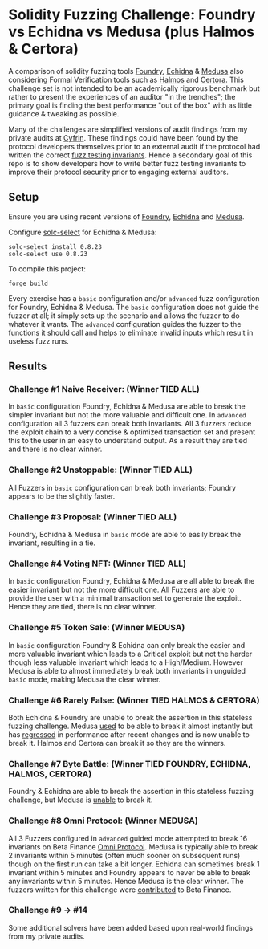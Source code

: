 # Solidity Fuzzing Challenge: Foundry vs Echidna vs Medusa (plus Halmos & Certora) #

A comparison of solidity fuzzing tools [Foundry](https://book.getfoundry.sh/), [Echidna](https://secure-contracts.com/program-analysis/echidna/index.html) & [Medusa](https://github.com/crytic/medusa) also considering Formal Verification tools such as [Halmos](https://github.com/a16z/halmos) and [Certora](https://docs.certora.com/en/latest/docs/user-guide/tutorials.html). This challenge set is not intended to be an academically rigorous benchmark but rather to present the experiences of an auditor "in the trenches"; the primary goal is finding the best performance "out of the box" with as little guidance & tweaking as possible.

Many of the challenges are simplified versions of audit findings from my private audits at [Cyfrin](https://www.cyfrin.io). These findings could have been found by the protocol developers themselves prior to an external audit if the protocol had written the correct [fuzz testing invariants](https://dacian.me/find-highs-before-external-auditors-using-invariant-fuzz-testing). Hence a secondary goal of this repo is to show developers how to write better fuzz testing invariants to improve their protocol security prior to engaging external auditors.

## Setup ##

Ensure you are using recent versions of [Foundry](https://github.com/foundry-rs/foundry), [Echidna](https://github.com/crytic/echidna) and [Medusa](https://github.com/crytic/medusa).

Configure [solc-select](https://github.com/crytic/solc-select) for Echidna & Medusa:

`solc-select install 0.8.23`\
`solc-select use 0.8.23`

To compile this project:

`forge build`

Every exercise has a `basic` configuration and/or `advanced` fuzz configuration for Foundry, Echidna & Medusa. The `basic` configuration does not guide the fuzzer at all; it simply sets up the scenario and allows the fuzzer to do whatever it wants. The `advanced` configuration guides the fuzzer to the functions it should call and helps to eliminate invalid inputs which result in useless fuzz runs.

## Results ##

### Challenge #1 Naive Receiver: (Winner TIED ALL) ###

In `basic` configuration Foundry, Echidna & Medusa are able to break the simpler invariant but not the more valuable and difficult one. In `advanced` configuration all 3 fuzzers can break both invariants. All 3 fuzzers reduce the exploit chain to a very concise & optimized transaction set and present this to the user in an easy to understand output. As a result they are tied and there is no clear winner.

### Challenge #2 Unstoppable: (Winner TIED ALL) ###

All Fuzzers in `basic` configuration can break both invariants; Foundry appears to be the slightly faster.

### Challenge #3 Proposal: (Winner TIED ALL) ###

Foundry, Echidna & Medusa in `basic` mode are able to easily break the invariant, resulting in a tie.

### Challenge #4 Voting NFT: (Winner TIED ALL) ###

In `basic` configuration Foundry, Echidna & Medusa are all able to break the easier invariant but not the more difficult one. All Fuzzers are able to provide the user with a minimal transaction set to generate the exploit. Hence they are tied, there is no clear winner.

### Challenge #5 Token Sale: (Winner MEDUSA) ###

In `basic` configuration Foundry & Echidna can only break the easier and more valuable invariant which leads to a Critical exploit but not the harder though less valuable invariant which leads to a High/Medium. However Medusa is able to almost immediately break both invariants in unguided `basic` mode, making Medusa the clear winner.

### Challenge #6 Rarely False: (Winner TIED HALMOS & CERTORA) ###

Both Echidna & Foundry are unable to break the assertion in this stateless fuzzing challenge. Medusa [used](https://twitter.com/DevDacian/status/1732199452344221913) to be able to break it almost instantly but has [regressed](https://github.com/crytic/medusa/issues/305) in performance after recent changes and is now unable to break it. Halmos and Certora can break it so they are the winners.

### Challenge #7 Byte Battle: (Winner TIED FOUNDRY, ECHIDNA, HALMOS, CERTORA)

Foundry & Echidna are able to break the assertion in this stateless fuzzing challenge, but Medusa is [unable](https://github.com/crytic/medusa/issues/307) to break it.

### Challenge #8 Omni Protocol: (Winner MEDUSA)

All 3 Fuzzers configured in `advanced` guided mode attempted to break 16 invariants on Beta Finance [Omni Protocol](https://github.com/beta-finance/Omni-Protocol). Medusa is typically able to break 2 invariants within 5 minutes (often much sooner on subsequent runs) though on the first run can take a bit longer. Echidna can sometimes break 1 invariant within 5 minutes and Foundry appears to never be able to break any invariants within 5 minutes. Hence Medusa is the clear winner. The fuzzers written for this challenge were [contributed](https://github.com/beta-finance/Omni-Protocol/pull/2) to Beta Finance.

### Challenge #9 -> #14

Some additional solvers have been added based upon real-world findings from my private audits.
